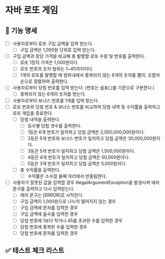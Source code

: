 # 자바 로또 게임

## 💸 기능 명세
- [ ] 사용자로부터 로또 구입 금액을 입력 받는다.
    - [ ] 구입 금액은 1,000원 단위로 입력 받는다.
- [ ] 구입 금액과 장당 가격을 비교해 총 발행할 로또 수량 및 번호를 출력한다.
    - [ ] 로또 1장의 가격은 1,000원이다
    - [ ] 로또 번호의 숫자 범위는 1~45까지이다.
    - [ ] 1개의 로또를 발행할 때 범위내에서 중복되지 않는 6개의 숫자를 뽑아, 오름차순으로 정렬하여 출력한다.
- [ ] 사용자로부터 당첨 번호를 입력 받는다. (번호는 쉽표(,)를 기준으로 구분한다.)
    - [ ] 중복되지 않는 6개의 숫자를 받는다.
- [ ] 사용자로부터 보너스 번호를 1개를 입력 받는다.
- [ ] 로또 번호와 당첨 번호 & 보너스 번호를 비교하여 당첨 내역 및 수익률을 출력하고 로또 게임을 종료한다.
    - [ ] 당첨 내역을 출력한다.
        - [ ] 등수별 당첨 갯수를 출력한다.
        - [ ] 1등은 6개 번호가 일치하고 당첨 금액은 2,000,000,000원이다.
        - [ ] 2등은 5개 번호와 보너스 번호가 일치하고 당첨 금액은 30,000,000원이다.
        - [ ] 3등은 5개 번호가 일치하고 당첨 금액은 1,500,000원이다.
        - [ ] 4등은 4개 번호가 일치하고 당첨 금액은 50,000원이다.
        - [ ] 5등은 3개 번호가 일치하고 당첨 금액은 5,000원이다.
    - [ ] 총 수익률을 출력한다.
        - [ ] 수익률은 소수점 둘째 자리에서 반올림한다.
- [ ] 사용자가 잘못된 값을 입력할 경우 IllegalArgumentException을 발생시켜 에러 문구를 출력하고 다시 입력받는다.
    - [ ] 에러 문구는 [ERROR]로 시작한다.
    - [ ] 구입 금액이 1,000원으로 나누어 떨어지지 않는 경우
    - [ ] 구입 금액에 문자를 입력한 경우
    - [ ] 구입 금액에 음수를 입력한 경우
    - [ ] 당첨 번호에 1보다 작거나 45를 초과한 수를 입력한 경우
    - [ ] 당첨 번호에 중복된 수를 입력한 경우
    - [ ] 당첨 번호에 문자를 입력한 경우

## ✅ 테스트 체크 리스트



